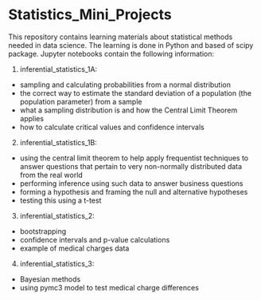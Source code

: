 # Statistics_Mini_Projects

This repository contains learning materials about statistical methods needed in data science. The learning is done in Python and based of scipy package. 
Jupyter notebooks contain the following information:

1. inferential_statistics_1A: 
- sampling and calculating probabilities from a normal distribution
- the correct way to estimate the standard deviation of a population (the population parameter) from a sample
- what a sampling distribution is and how the Central Limit Theorem applies
- how to calculate critical values and confidence intervals

2. inferential_statistics_1B:
- using the central limit theorem to help apply frequentist techniques to answer questions that pertain to very non-normally distributed data from the real world
- performing inference using such data to answer business questions
- forming a hypothesis and framing the null and alternative hypotheses
- testing this using a t-test

3. inferential_statistics_2: 
- bootstrapping
- confidence intervals and p-value calculations
- example of medical charges data

4. inferential_statistics_3:
- Bayesian methods
- using pymc3 model to test medical charge differences
